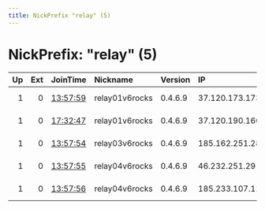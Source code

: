 ```yaml
---
title: NickPrefix "relay" (5)
---
```


# NickPrefix: "relay" (5)

|   Up |   Ext | JoinTime                                                                                              | Nickname       | Version   | IP              | AS          | CC   |   ORp |   Dirp | OS    | Contact                  |   eFamMembers |
|-----:|------:|:------------------------------------------------------------------------------------------------------|:---------------|:----------|:----------------|:------------|:-----|------:|-------:|:------|:-------------------------|--------------:|
|    1 |     0 | [13:57:59](https://nusenu.github.io/OrNetStats/w/relay/42845FC72F278AA6AA0D25CB6527BD3FE54BDD14.html) | relay01v6rocks | 0.4.6.9   | 37.120.173.173  | netcup GmbH | de   |  9001 |      0 | Linux | max.fiedler1988tor@pm.me |             6 |
|    1 |     0 | [17:32:47](https://nusenu.github.io/OrNetStats/w/relay/54A5FE680522F5AFB19CC260B6C391ADECBC14F8.html) | relay01v6rocks | 0.4.6.9   | 37.120.190.160  | netcup GmbH | de   |  9001 |      0 | Linux | max.fiedler1988tor@pm.me |             6 |
|    1 |     0 | [13:57:54](https://nusenu.github.io/OrNetStats/w/relay/3F86C8A1F55A5B09ED0DE6E62CE2B8B780C23080.html) | relay03v6rocks | 0.4.6.9   | 185.162.251.28  | netcup GmbH | de   |  9001 |      0 | Linux | max.fiedler1988tor@pm.me |             6 |
|    1 |     0 | [13:57:55](https://nusenu.github.io/OrNetStats/w/relay/49FD61626B64E6ADBA4FFE57D7E2A9744D23C87A.html) | relay04v6rocks | 0.4.6.9   | 46.232.251.29   | netcup GmbH | de   |  9001 |      0 | Linux | max.fiedler1988tor@pm.me |             6 |
|    1 |     0 | [13:57:56](https://nusenu.github.io/OrNetStats/w/relay/30FE6FF6374807A4FACD01D11520C39BF0207A23.html) | relay04v6rocks | 0.4.6.9   | 185.233.107.110 | netcup GmbH | de   |  9001 |      0 | Linux | max.fiedler1988tor@pm.me |             6 |
